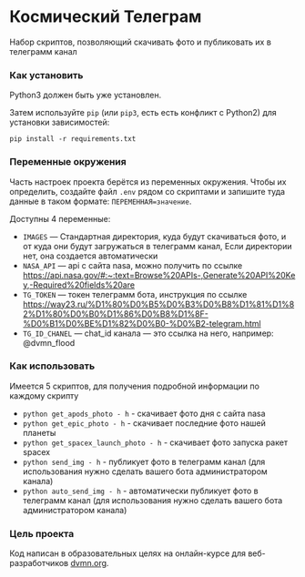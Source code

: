 # Космический Телеграм
Набор скриптов, позволяющий скачивать фото и публиковать их в телеграмм канал

### Как установить
Python3 должен быть уже установлен. 

Затем используйте `pip` (или `pip3`, есть есть конфликт с Python2) для установки зависимостей:

`pip install -r requirements.txt`

### Переменные окружения
Часть настроек проекта берётся из переменных окружения. Чтобы их определить, создайте файл `.env` рядом со скриптами и запишите туда данные в таком формате: `ПЕРЕМЕННАЯ=значение`.

Доступны 4 переменные:
- `IMAGES` — Стандартная директория, куда будут скачиваться фото, и от куда они будут загружаться в телеграмм канал, Если директории нет, она создается автоматически
- `NASA_API` — api с сайта nasa, можно получить по ссылке https://api.nasa.gov/#:~:text=Browse%20APIs-,Generate%20API%20Key,-Required%20fields%20are
- `TG_TOKEN` — токен телеграмм бота, инструкция по ссылке https://way23.ru/%D1%80%D0%B5%D0%B3%D0%B8%D1%81%D1%82%D1%80%D0%B0%D1%86%D0%B8%D1%8F-%D0%B1%D0%BE%D1%82%D0%B0-%D0%B2-telegram.html
- `TG_ID_CHANEL` — chat_id канала — это ссылка на него, например: @dvmn_flood

### Как использовать
Имеется 5 скриптов, для получения подробной информации по каждому скрипту
* `python get_apods_photo - h` - скачивает фото дня с сайта nasa
* `python get_epic_photo - h` - скачивает последние фото нашей планеты
* `python get_spacex_launch_photo - h` -  скачивает фото запуска ракет spacex
* `python send_img - h` - публикует фото в телеграмм канал (для использования нужно сделать вашего бота администратором канала)
* `python auto_send_img - h` - автоматически публикует фото в телеграмм канал (для использования нужно сделать вашего бота администратором канала)


### Цель проекта

Код написан в образовательных целях на онлайн-курсе для веб-разработчиков [dvmn.org](https://dvmn.org/).
 
